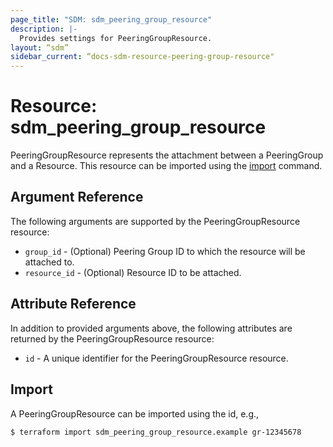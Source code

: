 ```yaml
---
page_title: "SDM: sdm_peering_group_resource"
description: |-
  Provides settings for PeeringGroupResource.
layout: “sdm”
sidebar_current: “docs-sdm-resource-peering-group-resource"
---
```

# Resource: sdm_peering_group_resource

PeeringGroupResource represents the attachment between a PeeringGroup and a Resource.
This resource can be imported using the [import](https://www.terraform.io/docs/cli/commands/import.html) command.
## Argument Reference
The following arguments are supported by the PeeringGroupResource resource:
* `group_id` - (Optional) Peering Group ID to which the resource will be attached to.
* `resource_id` - (Optional) Resource ID to be attached.
## Attribute Reference
In addition to provided arguments above, the following attributes are returned by the PeeringGroupResource resource:
* `id` - A unique identifier for the PeeringGroupResource resource.
## Import
A PeeringGroupResource can be imported using the id, e.g.,

```
$ terraform import sdm_peering_group_resource.example gr-12345678
```

